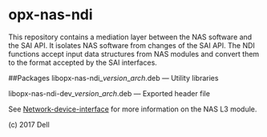 # opx-nas-ndi
This repository contains a mediation layer between the NAS software and the SAI API. It isolates NAS software from changes of the SAI API. The NDI functions accept input data structures from NAS modules and convert them to the format accepted by the SAI interfaces. 

##Packages
libopx-nas-ndi\_*version*\_*arch*.deb — Utility libraries  

libopx-nas-ndi-dev\_*version*\_*arch*.deb — Exported header file  

See [Network-device-interface](https://github.com/open-switch/opx-docs/wiki/Network-device-interface) for more information on the NAS L3 module.

(c) 2017 Dell
